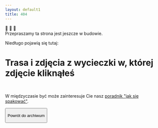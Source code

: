 ```yaml
---
layout: default1
title: 404
---
```

<div class="grid items-center grid-rows-3 justify-center gap-3 h-screen m-5">
    <div class="center animate-bounce text-5xl sm:text-6xl m-1 text-center w-full">🦔 🦔 🦔</div>
    <div class="text-2xl sm:text-3xl text-center w-max-[600px]"> Przepraszamy ta strona jest jeszcze w budowie.
        <p class="text-xl">Niedługo pojawią się tutaj:</p>
        <h1> Trasa i zdjęcia z wycieczki w, której zdjęcie kliknąłeś</h1>
        <br>
        <p>W międzyczasie być może zainteresuje Cie nasz <a href="ekwipunek.html" class="text-amber-500 hover:text-amber-400">poradnik "jak się  spakować"</a>.</p>
    </div>
    <button class="text-amber-50 w-full px-6 red-yellow-button py-1 sm:px-10 dm:px-15 sm:py-4 cursor-pointer rounded-full orangeShadow font-medium"
        onclick="window.location.href='https://kama-pa-go.github.io/KGprojects/galeria.html'">
        <p class="text-base sm:text-lg md:text-xl">Powrót do archiwum</p>
    </button> 
</div>
